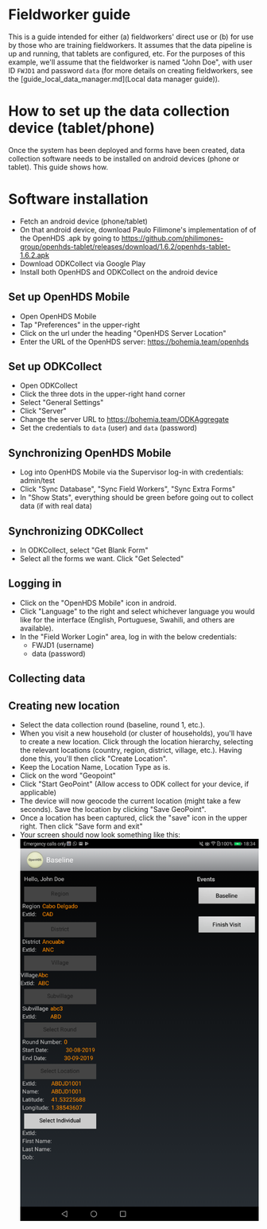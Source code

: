 # Fieldworker guide

This is a guide intended for either (a) fieldworkers' direct use or (b) for use by those who are training fieldworkers. It assumes that the data pipeline is up and running, that tablets are configured, etc. For the purposes of this example, we'll assume that the fieldworker is named "John Doe", with user ID `FWJD1` and password `data` (for more details on creating fieldworkers, see the [guide_local_data_manager.md](Local data manager guide)).


# How to set up the data collection device (tablet/phone)

Once the system has been deployed and forms have been created, data collection software needs to be installed on android devices (phone or tablet). This guide shows how.


# Software installation

- Fetch an android device (phone/tablet)
- On that android device, download Paulo Filimone's implementation of of the OpenHDS .apk by going to https://github.com/philimones-group/openhds-tablet/releases/download/1.6.2/openhds-tablet-1.6.2.apk
- Download ODKCollect via Google Play
- Install both OpenHDS and ODKCollect on the android device

## Set up OpenHDS Mobile

- Open OpenHDS Mobile
- Tap "Preferences" in the upper-right
- Click on the url under the heading "OpenHDS Server Location"
- Enter the URL of the OpenHDS server: https://bohemia.team/openhds

## Set up ODKCollect

- Open ODKCollect
- Click the three dots in the upper-right hand corner
- Select "General Settings"
- Click "Server"
- Change the server URL to https://bohemia.team/ODKAggregate
- Set the credentials to `data` (user) and `data` (password)

## Synchronizing OpenHDS Mobile

- Log into OpenHDS Mobile via the Supervisor log-in with credentials: admin/test
- Click "Sync Database", "Sync Field Workers", "Sync Extra Forms"
- In "Show Stats", everything should be green before going out to collect data (if with real data)

## Synchronizing ODKCollect

- In ODKCollect, select "Get Blank Form"
- Select all the forms we want. Click "Get Selected"

## Logging in

- Click on the "OpenHDS Mobile" icon in android.
- Click "Language" to the right and select whichever language you would like for the interface (English, Portuguese, Swahili, and others are available).
- In the "Field Worker Login" area, log in with the below credentials:
  - FWJD1 (username)
  - data (password)

## Collecting data



## Creating new location

- Select the data collection round (baseline, round 1, etc.).
- When you visit a new household (or cluster of households), you'll have to create a new location. Click through the location hierarchy, selecting the relevant locations (country, region, district, village, etc.). Having done this, you'll then click "Create Location".
- Keep the Location Name, Location Type as is.
- Click on the word "Geopoint"
- Click "Start GeoPoint" (Allow access to ODK collect for your device, if applicable)
- The device will now geocode the current location (might take a few seconds). Save the location by clicking "Save GeoPoint".
- Once a location has been captured, click the "save" icon in the upper right. Then click "Save form and exit"
- Your screen should now look something like this:
![](img/openhds_location_menu.png)
